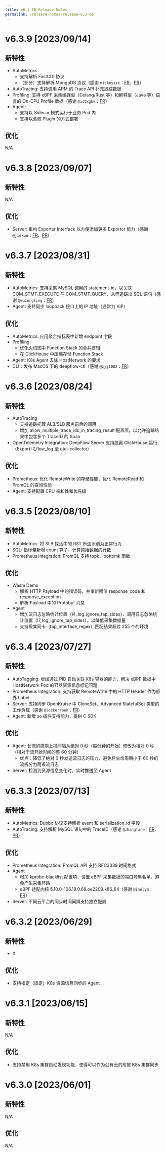 ```yaml
---
title: v6.3 CE Release Notes
permalink: /release-notes/release-6.3-ce
---
```


# v6.3.9 [2023/09/14]

## 新特性

- AutoMetrics
  - 支持解析 FastCGI 协议
  - （部分）支持解析 MongoDB 协议（感谢 `mickeyzzc`：[FR](https://github.com/deepflowio/deepflow/issues/3618)、[PR](https://github.com/deepflowio/deepflow/pull/3899)）
- AutoTracing: 支持调用 APM 的 Trace API 补充追踪数据
- Profiling: 支持 eBPF 采集编译型（Golang/Rust 等）和解释型（Java 等）语言的 On-CPU Profile 数据（感谢 `@ic0xgkk`：[FR](https://github.com/deepflowio/deepflow/issues/2494)）
- Agent:
  - 支持以 Sidecar 模式运行于业务 Pod 内
  - 支持以蓝鲸 Plugin 的方式部署

## 优化

N/A

# v6.3.8 [2023/09/07]

## 新特性

N/A

## 优化

- Server: 重构 Exporter Interface 以方便添加更多 Exporter 能力（感谢 `@jiekun`：[FR](https://github.com/deepflowio/deepflow/issues/3926)、[PR](https://github.com/deepflowio/deepflow/pull/3932)）

# v6.3.7 [2023/08/31]

## 新特性

- AutoMetrics: 支持采集 MySQL 调用的 statement-id，以关联 COM\_STMT\_EXECUTE 与 COM\_STMT\_QUERY，从而追踪出 SQL 语句（感谢 `@wuzongling`：[FR](https://github.com/deepflowio/deepflow/issues/3590)）
- Agent: 支持同步 loopback 接口上的 IP 地址（通常为 VIP）

## 优化

- AutoMetrics: 应用聚合指标表中新增 endpoint 字段
- Profiling:
  - 优化火焰图中 Function Stack 的合并逻辑
  - 在 ClickHouse 中压缩存储 Function Stack
- Agent: K8s Agent 去除 HostNetwork 的要求
- CLI：发布 MacOS 下的 deepflow-ctl（感谢 `@zjj1002`：[FR](https://github.com/deepflowio/deepflow/issues/3710)）

# v6.3.6 [2023/08/24]

## 新特性

- AutoTracing
  - 支持追踪托管 ALB/SLB 服务前后的调用
  - 增加 allow\_multiple\_trace\_ids\_in\_tracing\_result 配置项，以允许追踪结果中包含多个 TraceID 的 Span
- OpenTelemetry Integration: DeepFlow Server 支持脱离 ClickHouse 运行（Export l7\_flow\_log 至 otel-collector）

## 优化

- Prometheus: 优化 RemoteWrite 的存储性能，优化 RemoteRead 和 PromQL 的查询性能
- Agent: 支持配置 CPU 亲和性和优先级

# v6.3.5 [2023/08/10]

## 新特性

- AutoMetrics: 将 SLB 探活中的 RST 断连识别为正常行为
- SQL: 指标量新增 count 算子，计算原始数据的行数
- Prometheus Integration: PromQL 支持 topk、bottomk 函数

## 优化

- Wasm Demo
  - 解析 HTTP Payload 中的错误码，并重新赋值 response\_code 和 response\_exception
  - 解析 Payload 中的 Protobuf 消息
- Agent
  - 增加流日志忽略统计位置（l4\_log\_ignore\_tap\_sides）、调用日志忽略统计位置（l7\_log\_ignore\_tap\_sides），以降低采集数据量
  - 支持采集网卡（tap\_interface\_regex）匹配结果超过 255 个的环境

# v6.3.4 [2023/07/27]

## 新特性

- AutoTagging: 增加通过 PID 自动关联 K8s 容器的能力，解决 eBPF 数据中 HostNetwork Pod 的容器资源信息标记问题
- Prometheus Integration: 支持获取 RemoteWrite 中的 HTTP Header 作为额外 Label
- Server: 支持同步 OpenKruise 中 CloneSet、Advanced StatefulSet 类型的工作负载（感谢 `@lockerroom`：[FR](https://github.com/deepflowio/deepflow/issues/3368)）
- Agent: 新增 so 插件支持能力，提供 C SDK

## 优化

- Agent: 长流的周期上报间隔从绝对 0 秒（每分钟的开始）修改为相对 0 秒（相对于流开始时间的整 60 分钟）
  - 优点：降低了绝对 0 秒发送流日志的压力，避免将生命周期小于 60 秒的流拆分为两条流日志
- Server: 检测到资源信息变化时，实时推送至 Agent

# v6.3.3 [2023/07/13]

## 新特性

- AutoMetrics: Dubbo 协议支持解析 event 和 serialization\_id 字段
- AutoTracing: 支持解析 MySQL 语句中的 TraceID（感谢 `@zhangfane`：[FR](https://github.com/deepflowio/deepflow/issues/2985)、[PR](https://github.com/deepflowio/deepflow/pull/2999)）

## 优化

- Prometheus Integration: PromQL API 支持 RFC3339 时间格式
- Agent
  - 增加 kprobe-blacklist 配置项，设置 eBPF 采集数据的端口号黑名单，避免产生采集环路
  - eBPF 适配内核 5.10.0-106.18.0.68.oe2209.x86\_64（感谢 `@innlym`：[FR](https://github.com/deepflowio/deepflow/issues/3542)）
- Server: 不同云平台的同步时间间隔支持独立配置

# v6.3.2 [2023/06/29]

## 新特性

- X

## 优化

- 支持指定（固定）K8s 资源信息同步的 Agent

# v6.3.1 [2023/06/15]

## 新特性

N/A

## 优化

- 支持禁用 K8s 集群自动发现功能，使得可以作为公有云的附属 K8s 集群同步

# v6.3.0 [2023/06/01]

## 新特性

N/A

## 优化

N/A
